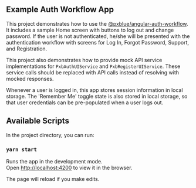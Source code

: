 ## Example Auth Workflow App

This project demonstrates how to use the [@pxblue/angular-auth-workflow](https://www.npmjs.com/package/@pxblue/angular-auth-workflow). It includes a sample Home screen with buttons to log out and change password. If the user is not authenticated, he/she will be presented with the authentication workflow with screens for Log In, Forgot Password, Support, and Registration.

This project also demonstrates how to provide mock API service implementations for `PxbAuthUIService` and `PxbRegisterUIService`.  These service calls should be replaced with API calls instead of resolving with mocked responses. 

Whenever a user is logged in, this app stores session information in local storage.  The 'Remember Me' toggle state is also stored in local storage, so that user credentials can be pre-populated when a user logs out.

## Available Scripts

In the project directory, you can run:

### `yarn start`

Runs the app in the development mode.<br />
Open [http://localhost:4200](http://localhost:4200) to view it in the browser.

The page will reload if you make edits.<br />

